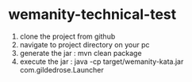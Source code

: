 # wemanity-technical-test

1) clone the project from github
2) navigate to project directory on your pc
3) generate the jar : mvn clean package
4) execute the jar : java -cp target/wemanity-kata.jar com.gildedrose.Launcher
